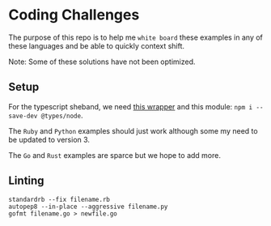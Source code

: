 # Coding Challenges

The purpose of this repo is to help me `white board` these examples
in any of these languages and be able to quickly context shift.

Note: Some of these solutions have not been optimized.

## Setup

For the typescript sheband, we need [this wrapper](https://gist.github.com/woodie/b31ae19e9522fc3ed226) and this module: `npm i --save-dev @types/node`.

The `Ruby` and `Python` examples should just work although some my need to be updated to version 3.

The `Go` and `Rust` examples are sparce but we hope to add more.

## Linting
```
standardrb --fix filename.rb
autopep8 --in-place --aggressive filename.py
gofmt filename.go > newfile.go
```
